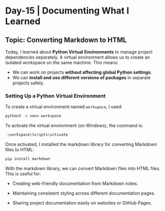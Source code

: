 # Day-15 | Documenting What I Learned

## Topic: Converting Markdown to HTML

Today, I learned about **Python Virtual Environments** to manage project dependencies separately. A virtual environment allows us to create an isolated workspace on the same machine. This means:

- We can work on projects **without affecting global Python settings**.
- We can **install and use different versions of packages** in separate projects safely.

### Setting Up a Python Virtual Environment

To create a virtual environment named `workspace`, I used:

```bash
python3 -m venv workspace
```
To activate the virtual environment (on Windows), the command is:
```bash
.\workspace\Scripts\activate
```
Once activated, I installed the markdown library for converting Markdown files to HTML:
```bash
pip install markdown
```
With the markdown library, we can convert Markdown files into HTML files. This is useful for:

- Creating web-friendly documentation from Markdown notes.

- Maintaining consistent styling across different documentation pages.

- Sharing project documentation easily on websites or GitHub Pages.
